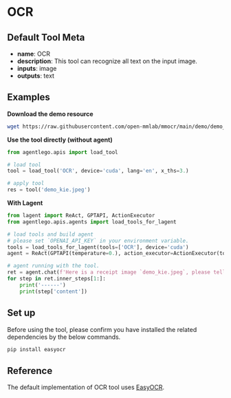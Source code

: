 # OCR

## Default Tool Meta

- **name**: OCR
- **description**: This tool can recognize all text on the input image.
- **inputs**: image
- **outputs**: text

## Examples

**Download the demo resource**

```bash
wget https://raw.githubusercontent.com/open-mmlab/mmocr/main/demo/demo_kie.jpeg
```

**Use the tool directly (without agent)**

```python
from agentlego.apis import load_tool

# load tool
tool = load_tool('OCR', device='cuda', lang='en', x_ths=3.)

# apply tool
res = tool('demo_kie.jpeg')
```

**With Lagent**

```python
from lagent import ReAct, GPTAPI, ActionExecutor
from agentlego.apis.agents import load_tools_for_lagent

# load tools and build agent
# please set `OPENAI_API_KEY` in your environment variable.
tools = load_tools_for_lagent(tools=['OCR'], device='cuda')
agent = ReAct(GPTAPI(temperature=0.), action_executor=ActionExecutor(tools))

# agent running with the tool.
ret = agent.chat(f'Here is a receipt image `demo_kie.jpeg`, please tell me the total cost.')
for step in ret.inner_steps[1:]:
    print('------')
    print(step['content'])
```

## Set up

Before using the tool, please confirm you have installed the related dependencies by the below commands.

```bash
pip install easyocr
```

## Reference

The default implementation of OCR tool uses [EasyOCR](https://github.com/JaidedAI/EasyOCR).
